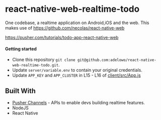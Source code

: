 # react-native-web-realtime-todo

One codebase, a realtime application on Android,iOS and the web. This makes use of https://github.com/necolas/react-native-web

https://pusher.com/tutorials/todo-app-react-native-web

#### Getting started

- Clone this repository `git clone git@github.com:adelowo/react-native-web-realtime-todo.git`.
- Update `server/variable.env` to contain your original credentials.
- Update `APP_KEY` and `APP_CLUSTER` in L15 - L16 of [client/src/App.js](https://github.com/adelowo/react-native-web-realtime-todo/blob/d16797b3ab64e2e5d75f69239e1fc500a4c50453/client/src/App.js#L15-L16)

## Built With

- [Pusher Channels](https://pusher.com/channels) - APIs to enable devs building realtime features.
- NodeJS
- React Native
